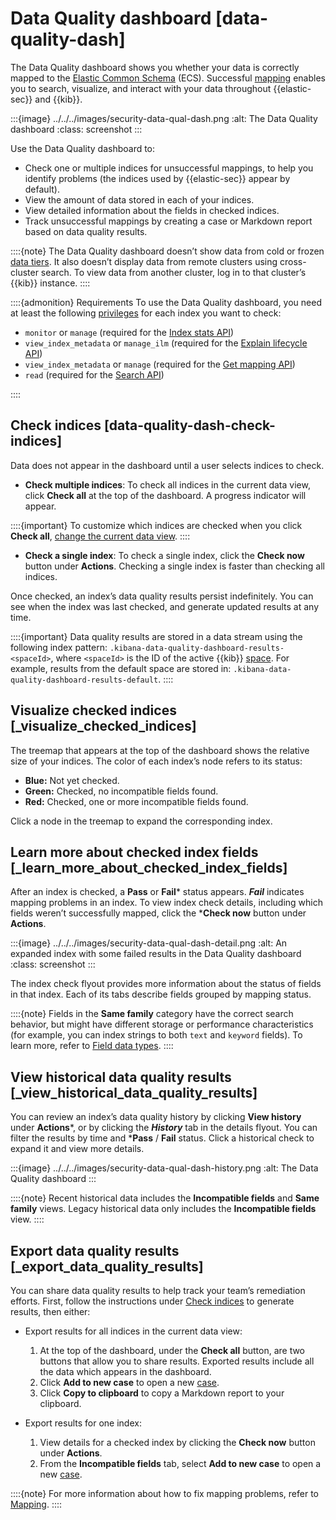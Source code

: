 # Data Quality dashboard [data-quality-dash]

The Data Quality dashboard shows you whether your data is correctly mapped to the [Elastic Common Schema](https://www.elastic.co/guide/en/ecs/current/ecs-reference.html) (ECS). Successful [mapping](../../../manage-data/data-store/mapping.md) enables you to search, visualize, and interact with your data throughout {{elastic-sec}} and {{kib}}.

:::{image} ../../../images/security-data-qual-dash.png
:alt: The Data Quality dashboard
:class: screenshot
:::

Use the Data Quality dashboard to:

* Check one or multiple indices for unsuccessful mappings, to help you identify problems (the indices used by {{elastic-sec}} appear by default).
* View the amount of data stored in each of your indices.
* View detailed information about the fields in checked indices.
* Track unsuccessful mappings by creating a case or Markdown report based on data quality results.

::::{note}
The Data Quality dashboard doesn’t show data from cold or frozen [data tiers](../../../manage-data/lifecycle/data-tiers.md). It also doesn’t display data from remote clusters using cross-cluster search. To view data from another cluster, log in to that cluster’s {{kib}} instance.
::::


::::{admonition} Requirements
To use the Data Quality dashboard, you need at least the following [privileges](../../../deploy-manage/users-roles/cluster-or-deployment-auth/elasticsearch-privileges.md#privileges-list-indices) for each index you want to check:

* `monitor` or `manage` (required for the [Index stats API](https://www.elastic.co/guide/en/elasticsearch/reference/current/indices-stats.html))
* `view_index_metadata` or `manage_ilm` (required for the [Explain lifecycle API](https://www.elastic.co/guide/en/elasticsearch/reference/current/ilm-explain-lifecycle.html))
* `view_index_metadata` or `manage` (required for the [Get mapping API](https://www.elastic.co/guide/en/elasticsearch/reference/current/indices-get-mapping.html))
* `read` (required for the [Search API](https://www.elastic.co/guide/en/elasticsearch/reference/current/search-search.html))

::::



## Check indices [data-quality-dash-check-indices]

Data does not appear in the dashboard until a user selects indices to check.

* **Check multiple indices**: To check all indices in the current data view, click **Check all** at the top of the dashboard. A progress indicator will appear.

::::{important}
To customize which indices are checked when you click **Check all**, [change the current data view](../../../solutions/security/get-started/data-views-elastic-security.md).
::::


* **Check a single index**: To check a single index, click the **Check now** button under **Actions**. Checking a single index is faster than checking all indices.

Once checked, an index’s data quality results persist indefinitely. You can see when the index was last checked, and generate updated results at any time.

::::{important}
Data quality results are stored in a data stream using the following index pattern: `.kibana-data-quality-dashboard-results-<spaceId>`, where `<spaceId>` is the ID of the active {{kib}} [space](../../../deploy-manage/manage-spaces.md). For example, results from the default space are stored in: `.kibana-data-quality-dashboard-results-default`.
::::



## Visualize checked indices [_visualize_checked_indices]

The treemap that appears at the top of the dashboard shows the relative size of your indices. The color of each index’s node refers to its status:

* **Blue:** Not yet checked.
* **Green:** Checked, no incompatible fields found.
* **Red:** Checked, one or more incompatible fields found.

Click a node in the treemap to expand the corresponding index.


## Learn more about checked index fields [_learn_more_about_checked_index_fields]

After an index is checked, a **Pass** or **Fail*** status appears. ***Fail*** indicates mapping problems in an index. To view index check details, including which fields weren’t successfully mapped, click the ***Check now** button under **Actions**.

:::{image} ../../../images/security-data-qual-dash-detail.png
:alt: An expanded index with some failed results in the Data Quality dashboard
:class: screenshot
:::

The index check flyout provides more information about the status of fields in that index. Each of its tabs describe fields grouped by mapping status.

::::{note}
Fields in the **Same family** category have the correct search behavior, but might have different storage or performance characteristics (for example, you can index strings to both `text` and `keyword` fields). To learn more, refer to [Field data types](https://www.elastic.co/guide/en/elasticsearch/reference/current/mapping-types.html).
::::



## View historical data quality results [_view_historical_data_quality_results]

You can review an index’s data quality history by clicking **View history** under **Actions***, or by clicking the ***History*** tab in the details flyout. You can filter the results by time and ***Pass** / **Fail** status. Click a historical check to expand it and view more details.

:::{image} ../../../images/security-data-qual-dash-history.png
:alt: The Data Quality dashboard
:::

::::{note}
Recent historical data includes the **Incompatible fields** and **Same family** views. Legacy historical data only includes the **Incompatible fields** view.
::::



## Export data quality results [_export_data_quality_results]

You can share data quality results to help track your team’s remediation efforts. First, follow the instructions under [Check indices](../../../solutions/security/dashboards/data-quality-dashboard.md#data-quality-dash-check-indices) to generate results, then either:

* Export results for all indices in the current data view:

    1. At the top of the dashboard, under the **Check all** button, are two buttons that allow you to share results. Exported results include all the data which appears in the dashboard.
    2. Click **Add to new case** to open a new [case](../../../solutions/security/investigate/cases.md).
    3. Click **Copy to clipboard** to copy a Markdown report to your clipboard.

* Export results for one index:

    1. View details for a checked index by clicking the **Check now** button under **Actions**.
    2. From the **Incompatible fields** tab, select **Add to new case** to open a new [case](../../../solutions/security/investigate/cases.md).


::::{note}
For more information about how to fix mapping problems, refer to [Mapping](../../../manage-data/data-store/mapping.md).
::::
